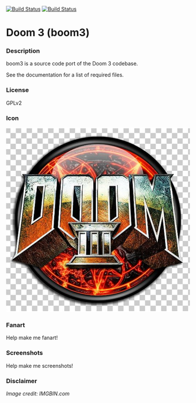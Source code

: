 [![Build Status](https://travis-ci.org/kodi-game/game.libretro.boom3.svg?branch=master)](https://travis-ci.org/kodi-game/game.libretro.boom3)
[![Build Status](https://ci.appveyor.com/api/projects/status/github/kodi-game/game.libretro.boom3?svg=true)](https://ci.appveyor.com/project/kodi-game/game-libretro-boom3)

# Doom 3 (boom3)

### Description

boom3 is a source code port of the Doom 3 codebase.

See the documentation for a list of required files.

### License

GPLv2

### Icon

![Icon](game.libretro.boom3/resources/icon.png)

### Fanart

Help make me fanart!

### Screenshots

Help make me screenshots!

### Disclaimer

*Image credit: IMGBIN.com*
